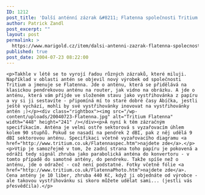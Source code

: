 ```yaml
---
ID: 1212
post_title: 'Další anténní zázrak &#8211; Flatenna společnosti Tritium'
author: Patrick Zandl
post_excerpt: ""
layout: post
permalink: >
  https://www.marigold.cz/item/dalsi-antenni-zazrak-flatenna-spolecnosti-tritium
published: true
post_date: 2004-07-23 08:22:00
---
```

	<p>Takhle v létě se to vyrojí řadou různých zázraků, které miluji. Například v oblasti antén se objevil nový výrobek od společnosti Tritium a jmenuje se Flatenna. Jde o anténu, která se přidělává na klasickou pendrekovou anténu na router, jak vidno na obrázku. A jde o anténu, která vám příjde ve složeném stavu jako vystřihovánka z papíru a vy si ji sestavíte - připomíná mí to staré dobré časy Ábíčka, jestli ještě vychází, mohli by své vystřihovánky inovovat na vystřihovánky antén ;)</p><div class="rightbox"><img src="/wp-content/uploads/20040723-Flatenna.jpg" alt="Tritium Flatenna" width="448" height="241" /></div><p>A nyní k těm zázračným specifikacím. Anténa je velmi ostře sektorová s vyzařovacím úhlem kolem 90 stupňů. Pokud se nasadí na pendrek 2 dBI, pak z něj udělá 9 dBI sektorovou anténu. Specifikaci včetně vyzařovacího diagramu <a href="http://www.tritium.co.uk/Flatennaspec.htm">najdete zde</a>.</p><p>Vtip je samozřejmě v tom, že zadní strana toho papíru je pokovená a odráží tedy signál zhruba jako parabolická anténa do konvertoru - v tomto případě do samotné antény, do pendreku. Takže spíše než o anténu, jde o odražeč - což není podstatné. Fotky včetně fólie <a href="http://www.tritium.co.uk/FlatennaPhoto.htm">najdete zde</a>. Cena antény je 10 liber, zhruba 440 Kč, když ji objednáte od výrobce - ale takovou vystřihovánku si skoro můžete udělat sami... (jestli vás přesvědčila).</p>